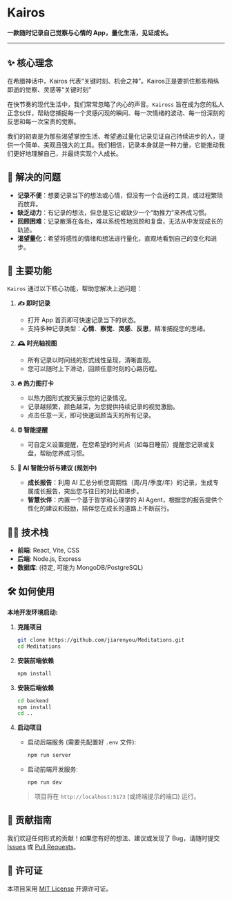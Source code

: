 # Kairos

**一款随时记录自己觉察与心情的 App，量化生活，见证成长。**

---

## ✨ 核心理念
在希腊神话中，Kairos 代表“关键时刻、机会之神”。Kairos正是要抓住那些稍纵即逝的觉察、灵感等“关键时刻”

在快节奏的现代生活中，我们常常忽略了内心的声音。`Kaiross` 旨在成为您的私人正念伙伴，帮助您捕捉每一个灵感闪现的瞬间、每一次情绪的波动、每一份深刻的反思和每一次宝贵的觉察。

我们的初衷是为那些渴望掌控生活、希望通过量化记录见证自己持续进步的人，提供一个简单、美观且强大的工具。我们相信，记录本身就是一种力量，它能推动我们更好地理解自己，并最终实现个人成长。

## 🎯 解决的问题

- **记录不便**：想要记录当下的想法或心情，但没有一个合适的工具，或过程繁琐而放弃。
- **缺乏动力**：有记录的想法，但总是忘记或缺少一个“助推力”来养成习惯。
- **回顾困难**：记录散落在各处，难以系统性地回顾和复盘，无法从中发现成长的轨迹。
- **渴望量化**：希望将感性的情绪和想法进行量化，直观地看到自己的变化和进步。

## 🚀 主要功能

`Kairos` 通过以下核心功能，帮助您解决上述问题：

1.  **✍️ 即时记录**
    *   打开 App 首页即可快速记录当下的状态。
    *   支持多种记录类型：**心情**、**察觉**、**灵感**、**反思**，精准捕捉您的思绪。

2.  **🕰️ 时光轴视图**
    *   所有记录以时间线的形式线性呈现，清晰直观。
    *   您可以随时上下滑动，回顾任意时刻的心路历程。

3.  **🔥 热力图打卡**
    *   以热力图形式按天展示您的记录情况。
    *   记录越频繁，颜色越深，为您提供持续记录的视觉激励。
    *   点击任意一天，即可快速回顾当天的所有记录。

4.  **⏰ 智能提醒**
    *   可自定义设置提醒，在您希望的时间点（如每日睡前）提醒您记录或复盘，帮助您养成习惯。

5.  **🤖 AI 智能分析与建议 (规划中)**
    *   **成长报告**：利用 AI 汇总分析您周期性（周/月/季度/年）的记录，生成专属成长报告，突出您与往日的对比和进步。
    *   **智慧伙伴**：内置一个基于哲学和心理学的 AI Agent，根据您的报告提供个性化的建议和鼓励，陪伴您在成长的道路上不断前行。

## 👨‍💻 技术栈

- **前端**: React, Vite, CSS
- **后端**: Node.js, Express
- **数据库**: (待定, 可能为 MongoDB/PostgreSQL)

## 🛠️ 如何使用

**本地开发环境启动:**

1.  **克隆项目**
    ```bash
    git clone https://github.com/jiarenyou/Meditations.git
    cd Meditations
    ```

2.  **安装前端依赖**
    ```bash
    npm install
    ```

3.  **安装后端依赖**
    ```bash
    cd backend
    npm install
    cd ..
    ```

4.  **启动项目**
    *   启动后端服务 (需要先配置好 `.env` 文件):
        ```bash
        npm run server
        ```
    *   启动前端开发服务:
        ```bash
        npm run dev
        ```
    > 项目将在 `http://localhost:5173` (或终端提示的端口) 运行。

## 🤝 贡献指南

我们欢迎任何形式的贡献！如果您有好的想法、建议或发现了 Bug，请随时提交 [Issues](https://github.com/jiarenyou/Kairos/issues) 或 [Pull Requests](https://github.com/jiarenyou/Kairos/pulls)。

## 📄 许可证

本项目采用 [MIT License](./LICENSE) 开源许可证。
